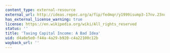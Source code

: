 ```yaml
---
content_type: external-resource
external_url: http://ideas.repec.org/a/fip/fedmqr/y1999isump3-17nv.23no.3.html
has_external_license_warning: true
license: https://en.wikipedia.org/wiki/All_rights_reserved
status: ''
title: 'Taxing Capital Income: A Bad Idea'
uid: d4a0e5e0-f44a-4a29-b920-c4a22100c12b
wayback_url: ''
---
```

